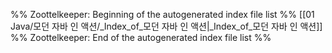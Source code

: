 %% Zoottelkeeper: Beginning of the autogenerated index file list  %%
 [[01 Java/모던 자바 인 액션/_Index_of_모던 자바 인 액션|_Index_of_모던 자바 인 액션]]
%% Zoottelkeeper: End of the autogenerated index file list  %%
